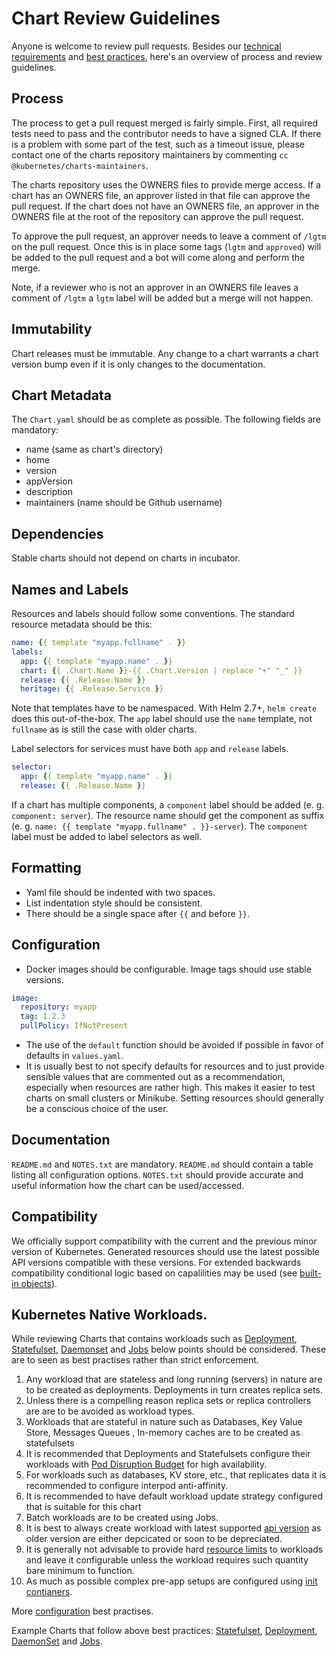 # Chart Review Guidelines

Anyone is welcome to review pull requests. Besides our [technical requirements](https://github.com/kubernetes/charts/blob/master/CONTRIBUTING.md#technical-requirements) and [best practices](https://github.com/kubernetes/helm/tree/master/docs/chart_best_practices), here's an overview of process and review guidelines.

## Process

The process to get a pull request merged is fairly simple. First, all required tests need to pass and the contributor needs to have a signed CLA. If there is a problem with some part of the test, such as a timeout issue, please contact one of the charts repository maintainers by commenting `cc @kubernetes/charts-maintainers`.

The charts repository uses the OWNERS files to provide merge access. If a chart has an OWNERS file, an approver listed in that file can approve the pull request. If the chart does not have an OWNERS file, an approver in the OWNERS file at the root of the repository can approve the pull request.

To approve the pull request, an approver needs to leave a comment of `/lgtm` on the pull request. Once this is in place some tags (`lgtm` and `approved`) will be added to the pull request and a bot will come along and perform the merge.

Note, if a reviewer who is not an approver in an OWNERS file leaves a comment of `/lgtm` a `lgtm` label will be added but a merge will not happen.

## Immutability

Chart releases must be immutable. Any change to a chart warrants a chart version bump even if it is only changes to the documentation.

## Chart Metadata

The `Chart.yaml` should be as complete as possible. The following fields are mandatory:

* name (same as chart's directory)
* home
* version
* appVersion
* description
* maintainers (name should be Github username)

## Dependencies

Stable charts should not depend on charts in incubator.

## Names and Labels

Resources and labels should follow some conventions. The standard resource metadata should be this:

```yaml
name: {{ template "myapp.fullname" . }}
labels:
  app: {{ template "myapp.name" . }}
  chart: {{ .Chart.Name }}-{{ .Chart.Version | replace "+" "_" }}
  release: {{ .Release.Name }}
  heritage: {{ .Release.Service }}
```

Note that templates have to be namespaced. With Helm 2.7+, `helm create` does this out-of-the-box. The `app` label should use the `name` template, not `fullname` as is still the case with older charts.

Label selectors for services must have both `app` and `release` labels.

```yaml
selector:
  app: {{ template "myapp.name" . }}
  release: {{ .Release.Name }}
```

If a chart has multiple components, a `component` label should be added (e. g. `component: server`). The resource name should get the component as suffix (e. g. `name: {{ template "myapp.fullname" . }}-server`). The `component` label must be added to label selectors as well.

## Formatting

* Yaml file should be indented with two spaces.
* List indentation style should be consistent.
* There should be a single space after `{{` and before `}}`.

## Configuration

* Docker images should be configurable. Image tags should use stable versions.

```yaml
image:
  repository: myapp
  tag: 1.2.3
  pullPolicy: IfNotPresent
```

* The use of the `default` function should be avoided if possible in favor of defaults in `values.yaml`.
* It is usually best to not specify defaults for resources and to just provide sensible values that are commented out as a recommendation, especially when resources are rather high. This makes it easier to test charts on small clusters or Minikube. Setting resources should generally be a conscious choice of the user.

## Documentation

`README.md` and `NOTES.txt` are mandatory. `README.md` should contain a table listing all configuration options. `NOTES.txt` should provide accurate and useful information how the chart can be used/accessed.

## Compatibility

We officially support compatibility with the current and the previous minor version of Kubernetes. Generated resources should use the latest possible API versions compatible with these versions. For extended backwards compatibility conditional logic based on capalilities may be used (see [built-in objects](https://github.com/kubernetes/helm/blob/master/docs/chart_template_guide/builtin_objects.md)).

## Kubernetes Native Workloads.

While reviewing Charts that contains workloads such as [Deployment](https://kubernetes.io/docs/concepts/workloads/controllers/deployment/), [Statefulset](https://kubernetes.io/docs/concepts/workloads/controllers/statefulset/), [Daemonset](https://kubernetes.io/docs/concepts/workloads/controllers/daemonset/) and [Jobs](https://kubernetes.io/docs/concepts/workloads/controllers/jobs-run-to-completion/) below points should be considered.  These are to seen as best practises rather than strict enforcement.
  
1. Any workload that are stateless and long running (servers) in nature are to be created as deployments.  Deployments in turn creates replica sets.
2. Unless there is a compelling reason replica sets or replica controllers are are to be avoided as workload types. 
3. Workloads that are stateful in nature such as Databases, Key Value Store, Messages Queues , In-memory caches are to be created as statefulsets
4. It is recommended that Deployments and Statefulsets configure their workloads with [Pod Disruption Budget](https://kubernetes.io/docs/concepts/workloads/pods/disruptions/) for high availability.
5. For workloads such as databases, KV store, etc., that replicates data it is recommended to configure interpod anti-affinity.
6. It is recommended to have default workload update strategy configured that is suitable for this chart
7. Batch workloads are to be created using Jobs. 
8. It is best to always create workload with latest supported [api version](    https://kubernetes.io/docs/reference/generated/kubernetes-api/v1.9/#statefulset-v1-apps) as older version are either depcicated or soon to be depreciated. 
9. It is generally not advisable to provide hard [resource limits](https://kubernetes.io/docs/concepts/configuration/manage-compute-resources-container/#resource-requests-and-limits-of-pod-and-container) to workloads and leave it configurable unless the workload requires such quantity bare minimum to function. 
10. As much as possible complex pre-app setups are configured using [init contianers](https://kubernetes.io/docs/concepts/workloads/pods/init-containers/). 

More [configuration](https://kubernetes.io/docs/concepts/configuration/overview/) best practises.  

Example Charts that follow above best practices: [Statefulset](https://github.com/kubernetes/charts/tree/master/incubator/zookeeper), [Deployment](), [DaemonSet]() and [Jobs]().
